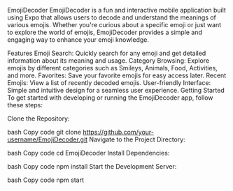 EmojiDecoder
EmojiDecoder is a fun and interactive mobile application built using Expo that allows users to decode and understand the meanings of various emojis. Whether you're curious about a specific emoji or just want to explore the world of emojis, EmojiDecoder provides a simple and engaging way to enhance your emoji knowledge.

Features
Emoji Search: Quickly search for any emoji and get detailed information about its meaning and usage.
Category Browsing: Explore emojis by different categories such as Smileys, Animals, Food, Activities, and more.
Favorites: Save your favorite emojis for easy access later.
Recent Emojis: View a list of recently decoded emojis.
User-friendly Interface: Simple and intuitive design for a seamless user experience.
Getting Started
To get started with developing or running the EmojiDecoder app, follow these steps:

Clone the Repository:

bash
Copy code
git clone https://github.com/your-username/EmojiDecoder.git
Navigate to the Project Directory:

bash
Copy code
cd EmojiDecoder
Install Dependencies:

bash
Copy code
npm install
Start the Development Server:

bash
Copy code
npm start

